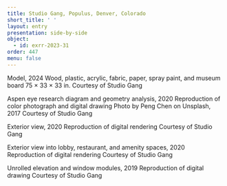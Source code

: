 ```yaml
---
title: Studio Gang, Populus, Denver, Colorado
short_title: ' '
layout: entry
presentation: side-by-side
object:
  - id: exrr-2023-31
order: 447
menu: false
---
```


Model, 2024
Wood, plastic, acrylic, fabric, paper, spray paint, and museum board
75 × 33 × 33 in.
Courtesy of Studio Gang

Aspen eye research diagram and geometry analysis, 2020
Reproduction of color photograph and digital drawing
Photo by Peng Chen on Unsplash, 2017
Courtesy of Studio Gang

Exterior view, 2020
Reproduction of digital rendering
Courtesy of Studio Gang

Exterior view into lobby, restaurant, and amenity spaces, 2020
Reproduction of digital rendering
Courtesy of Studio Gang

Unrolled elevation and window modules, 2019
Reproduction of digital drawing
Courtesy of Studio Gang


